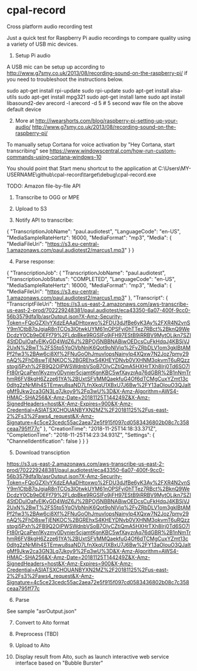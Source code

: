# cpal-record
Cross platform audio recording test

Just a quick test for Raspberry Pi audio recordings to compare quality using a variety of USB mic devices.

1. Setup Pi audio

A USB mic can be setup up according to http://www.g7smy.co.uk/2013/08/recording-sound-on-the-raspberry-pi/ if you need to troubleshoot the instructions below.

sudo apt-get install rpi-update
sudo rpi-update
sudo apt-get install alsa-utils
sudo apt-get install mpg321
sudo apt-get install lame
sudo apt install libasound2-dev
arecord -l
arecord -d 5              # 5 second wav file on the above default device

2. More at http://iwearshorts.com/blog/raspberry-pi-setting-up-your-audio/ 
http://www.g7smy.co.uk/2013/08/recording-sound-on-the-raspberry-pi/  

To manually setup Cortana for voice activation by "Hey Cortana, start transcribing" see https://www.windowscentral.com/how-run-custom-commands-using-cortana-windows-10 

You should point that Start menu shortcut to the application at C:\Users\MY-USERNAME\github\cpal-record\target\debug\cpal-record.exe 


TODO: Amazon file-by-file API
1. Transcribe to OGG or MPE

2. Upload to S3

3. Notify API to transcribe:

{
    "TranscriptionJobName": "paul.audiotest",
    "LanguageCode": "en-US",
    "MediaSampleRateHertz": 16000,
    "MediaFormat": "mp3",
    "Media": {
        "MediaFileUri": "https://s3.eu-central-1.amazonaws.com/paul.audiotest2/marcus1.mp3"
    }
}

4. Parse response:

{
    "TranscriptionJob": {
        "TranscriptionJobName": "paul.audiotest",
        "TranscriptionJobStatus": "COMPLETED",
        "LanguageCode": "en-US",
        "MediaSampleRateHertz": 16000,
        "MediaFormat": "mp3",
        "Media": {
            "MediaFileUri": "https://s3.eu-central-1.amazonaws.com/paul.audiotest2/marcus1.mp3"
        },
        "Transcript": {
            "TranscriptFileUri": "https://s3.us-east-2.amazonaws.com/aws-transcribe-us-east-2-prod/702229248381/paul.audiotest/eca43350-6a07-400f-9cc0-56b3579dfa1b/asrOutput.json?X-Amz-Security-Token=FQoGZXIvYXdzEAAaDHtoxwo%2FDU3dJfBe6yK3Ay%2FXR4N2vnSY9m1CtbB7qJgiaR8nTCOs3IOtwkUYM61nOPSFyi0hTTez7RBct%2BknQ9WeDcdzY0Cb9eDEFf79%2FLdpBke9RGSIFo9jFH97EStB9iRRBV9MytOLjkn7SZI4StDDuIOafvElKyGD4WdZ6J%2BPOj5NBBNABiwOEDcsCuFkHdqJ4KBSjVJ2UxN%2BwT%2FS5tp5YqOVbNniK6Qot9oNlVjq%2FvZRbDLV1om3gklBtAMPf2fw3%2BAw6ci8Xf%2FNuGoOhJmuvIopsNainyIp4XQxw7N2Joz7pmy29nAQ%2FhD8swTjENKOC%2BGREhxS4KHEYDNvb0VXHNM3okvmT6uRQzzstpgj5Pxh%2FB9Q2OlPWSWdnbVSoB7OIyCZtiQmA5HXHrTXh8Irj0Td6SO7lFt80rQcaPen1Kyzmy0Dynier5cjamtKgnKBC5wfXayzrAq76dGBR%2B1nNmTrhmR6FV8kgH6Zzze61YA%2BUxtSFVMMQaekfuG4Of6dTCMgCuxYZmt13c0dItg2zNrMih4STEmwu8saND7LfnXkqU1XBxU7J6Bw%2FY13aOlouO3QJaItgMf9Jkw2ca3GN3Lq7Jkoy9%2Fq3wU%3D&X-Amz-Algorithm=AWS4-HMAC-SHA256&X-Amz-Date=20181125T144249Z&X-Amz-SignedHeaders=host&X-Amz-Expires=900&X-Amz-Credential=ASIATSXCHOUANBYXN2MZ%2F20181125%2Fus-east-2%2Fs3%2Faws4_request&X-Amz-Signature=4c5ce23cedc55ac2aea72e5f915f097cd0583436802b08c7c358ceaa795ff77c"
        },
        "CreationTime": "2018-11-25T14:18:33.371Z",
        "CompletionTime": "2018-11-25T14:23:34.931Z",
        "Settings": {
            "ChannelIdentification": false
        }
    }
}

5. Download transciption

https://s3.us-east-2.amazonaws.com/aws-transcribe-us-east-2-prod/702229248381/paul.audiotest/eca43350-6a07-400f-9cc0-56b3579dfa1b/asrOutput.json?X-Amz-Security-Token=FQoGZXIvYXdzEAAaDHtoxwo%2FDU3dJfBe6yK3Ay%2FXR4N2vnSY9m1CtbB7qJgiaR8nTCOs3IOtwkUYM61nOPSFyi0hTTez7RBct%2BknQ9WeDcdzY0Cb9eDEFf79%2FLdpBke9RGSIFo9jFH97EStB9iRRBV9MytOLjkn7SZI4StDDuIOafvElKyGD4WdZ6J%2BPOj5NBBNABiwOEDcsCuFkHdqJ4KBSjVJ2UxN%2BwT%2FS5tp5YqOVbNniK6Qot9oNlVjq%2FvZRbDLV1om3gklBtAMPf2fw3%2BAw6ci8Xf%2FNuGoOhJmuvIopsNainyIp4XQxw7N2Joz7pmy29nAQ%2FhD8swTjENKOC%2BGREhxS4KHEYDNvb0VXHNM3okvmT6uRQzzstpgj5Pxh%2FB9Q2OlPWSWdnbVSoB7OIyCZtiQmA5HXHrTXh8Irj0Td6SO7lFt80rQcaPen1Kyzmy0Dynier5cjamtKgnKBC5wfXayzrAq76dGBR%2B1nNmTrhmR6FV8kgH6Zzze61YA%2BUxtSFVMMQaekfuG4Of6dTCMgCuxYZmt13c0dItg2zNrMih4STEmwu8saND7LfnXkqU1XBxU7J6Bw%2FY13aOlouO3QJaItgMf9Jkw2ca3GN3Lq7Jkoy9%2Fq3wU%3D&X-Amz-Algorithm=AWS4-HMAC-SHA256&X-Amz-Date=20181125T144249Z&X-Amz-SignedHeaders=host&X-Amz-Expires=900&X-Amz-Credential=ASIATSXCHOUANBYXN2MZ%2F20181125%2Fus-east-2%2Fs3%2Faws4_request&X-Amz-Signature=4c5ce23cedc55ac2aea72e5f915f097cd0583436802b08c7c358ceaa795ff77c

6. Parse

See sample "asrOutput.json"

7. Convert to Aito format

8. Preprocess (TBD)

9. Upload to Aito

10. Display result from Aito, such as launch interactive web service interface based on "Bubble Burster"

